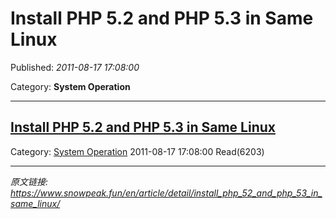 # Install PHP 5.2 and PHP 5.3 in Same Linux

Published: *2011-08-17 17:08:00*

Category: __System Operation__

---------

## [Install PHP 5.2 and PHP 5.3 in Same Linux](/en/article/detail/install_php_52_and_php_53_in_same_linux/)

Category: [System Operation](/en/article/category/system_operation/) 2011-08-17 17:08:00 Read(6203)


---
*原文链接: https://www.snowpeak.fun/en/article/detail/install_php_52_and_php_53_in_same_linux/*
